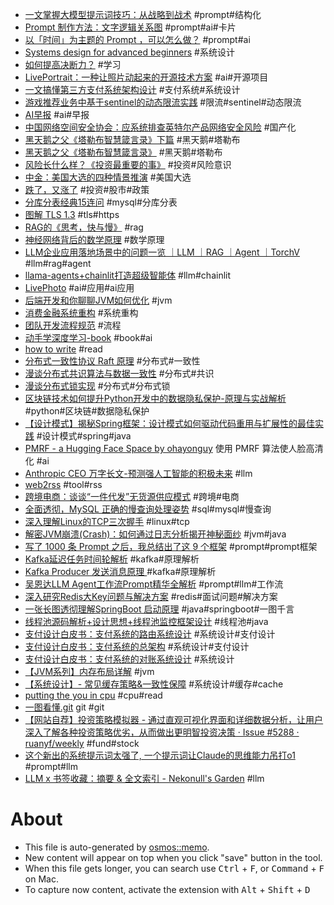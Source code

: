 - [一文掌握大模型提示词技巧：从战略到战术](https://mp.weixin.qq.com/s?__biz=MzIzOTU0NTQ0MA==&mid=2247537829&idx=1&sn=73e0771763bd20d05e8d392578cf034a&chksm=e92a69aade5de0bc23222f6b04bb1fca4640a3f00897b6ced2ed896355d89890a373b9aa6a9b&scene=21#wechat_redirect) #prompt#结构化
- [Prompt 制作方法：文字逻辑关系图](https://mp.weixin.qq.com/s?__biz=MzkxMTQ0ODE3Ng==&mid=2247488255&idx=1&sn=0af2c1235780db663670e799f4802d73&chksm=c11d53e0f66adaf6a117a10bf37f07ddc0011d0984ec2497c81a2eaeb177e9c3dc3c67cb196c&scene=21#wechat_redirect) #prompt#ai#卡片
- [以「时间」为主题的 Prompt ，可以怎么做？](https://mp.weixin.qq.com/s/BOMOQVGQ5hvd8dDaKwb18A) #prompt#ai
- [Systems design for advanced beginners](https://robertheaton.com/2020/04/06/systems-design-for-advanced-beginners/) #系统设计
- [如何提高决断力？](https://mp.weixin.qq.com/s/SYPNxCabh3bEFQiDQNsA7g) #学习
- [LivePortrait：一种让照片动起来的开源技术方案](https://juejin.cn/post/7398461918906531850) #ai#开源项目
- [一文搞懂第三方支付系统架构设计](https://mp.weixin.qq.com/s/Z2sNg-VjdmGD5kymZPrrYQ) #支付系统#系统设计
- [游戏推荐业务中基于sentinel的动态限流实践](https://mp.weixin.qq.com/s/lFuXVBUW_PkrBp4NoAFTig) #限流#sentinel#动态限流
- [AI早报](https://mp.weixin.qq.com/s/s-zZkKtjXgNJUQQgAM07Zw) #ai#早报
- [中国网络空间安全协会：应系统排查英特尔产品网络安全风险](https://www.yicai.com/news/102315306.html) #国产化
- [黑天鹅之父《塔勒布智慧箴言录》下篇](https://mp.weixin.qq.com/s?__biz=MzI0MDA4MjE5Mg==&mid=2649809232&idx=1&sn=e69e0349e9550e0bb10244433520eb8c&chksm=f1240d2fc65384396b92ca49f0f71aa23109d2685aa1000776e560a7027b47c49842ae047173&scene=21#wechat_redirect) #黑天鹅#塔勒布
- [黑天鹅之父《塔勒布智慧箴言录》](https://mp.weixin.qq.com/s?__biz=MzI0MDA4MjE5Mg==&mid=2649809225&idx=1&sn=fa1ccda52d081aa0d798db3f4a556bc0&chksm=f1240d36c6538420511072489579766d018a1ba3f8fe707f0c36b6b40e64e7a038dcf6e5f58e&scene=21#wechat_redirect) #黑天鹅#塔勒布
- [风险长什么样？《投资最重要的事》](https://mp.weixin.qq.com/s?__biz=MzI0MDA4MjE5Mg==&mid=2649808844&idx=1&sn=df466a28ccb7666a37341f1cea4edd36&chksm=f12433b3c653baa5263b9892bf67575fdf31aaf9d519e0858f51b20b819aa0bc39508f7f7cf0&scene=21#wechat_redirect) #投资#风险意识
- [中金：美国大选的四种情景推演](https://mp.weixin.qq.com/s/L1p3DTA5lOu_5_GCBmbORQ) #美国大选
- [跌了，又涨了](https://mp.weixin.qq.com/s/0Z8kbkmIPg67vIerTKSbxA) #投资#股市#政策
- [分库分表经典15连问](https://mp.weixin.qq.com/s?__biz=MzkyMzU5Mzk1NQ==&mid=2247506697&idx=1&sn=ddd188c4e0f6f055aeab78b3d2038ed8&source=41#wechat_redirect) #mysql#分库分表
- [图解 TLS 1.3](https://cangsdarm.github.io/illustrate/) #tls#https
- [RAG的《思考，快与慢》](https://luxiangdong.com/2024/02/07/kym/) #rag
- [神经网络背后的数学原理](https://luxiangdong.com/2024/04/10/math/) #数学原理
- [LLM企业应用落地场景中的问题一览 ｜LLM ｜RAG ｜Agent ｜TorchV](https://luxiangdong.com/2024/05/18/llmentprise/) #llm#rag#agent
- [llama-agents+chainlit打造超级智能体](https://blog.stoeng.site/20240701.html) #llm#chainlit
- [LivePhoto](https://xavierchen34.github.io/LivePhoto-Page/) #ai#应用#ai应用
- [后端开发和你聊聊JVM如何优化](https://mp.weixin.qq.com/s/Gsd-pJ9uhsRiI0cDx4O1iQ) #jvm
- [消费金融系统重构](https://juejin.cn/post/7356550566535495732) #系统重构
- [团队开发流程规范](https://blog.xiayf.cn/2023/04/05/team-dev-process-std/) #流程
- [动手学深度学习-book](https://zh.d2l.ai/chapter_preface/index.html) #book#ai
- [how to write](https://garden.bradwoods.io/notes/communication/how-to-write) #read
- [分布式一致性协议 Raft 原理](https://wingsxdu.com/posts/algorithms/raft/) #分布式#一致性
- [漫谈分布式共识算法与数据一致性](https://wingsxdu.com/posts/algorithms/distributed-consensus-and-data-consistent/) #分布式#共识
- [漫谈分布式锁实现](https://wingsxdu.com/posts/algorithms/distributed-lock/) #分布式#分布式锁
- [区块链技术如何提升Python开发中的数据隐私保护-原理与实战解析](https://juejin.cn/post/7424191151925002276) #python#区块链#数据隐私保护
- [【设计模式】揭秘Spring框架：设计模式如何驱动代码重用与扩展性的最佳实践](https://juejin.cn/post/7424904499666501632) #设计模式#spring#java
- [PMRF - a Hugging Face Space by ohayonguy](https://huggingface.co/spaces/ohayonguy/PMRF) 使用 PMRF 算法使人脸高清化 #ai
- [Anthropic CEO 万字长文-预测强人工智能的积极未来](https://mp.weixin.qq.com/s/StZeb__lyrZl_as_sQ8l6A) #llm
- [web2rss](https://web2rss.cc/) #tool#rss
- [跨境电商：谈谈“一件代发”无货源供应模式](https://mp.weixin.qq.com/s?__biz=MzI5NTEyODAyMA==&mid=2247483988&idx=1&sn=f82ecb698b88333dc3eb13940b1a72d1&scene=21#wechat_redirect) #跨境#电商
- [全面透彻，MySQL 正确的慢查询处理姿势](https://juejin.cn/post/7372914724512497691) #sql#mysql#慢查询
- [深入理解Linux的TCP三次握手](https://mp.weixin.qq.com/s/LIeb5DwMS6RS2YhEw47GDA) #linux#tcp
- [解密JVM崩溃(Crash)：如何通过日志分析揭开神秘面纱](https://mp.weixin.qq.com/s/_DOQGBmhfV-LUzb03RcTCQ) #jvm#java
- [写了 1000 条 Prompt 之后，我总结出了这 9 个框架](https://juejin.cn/post/7365711904159563802) #prompt#prompt框架
- [Kafka延迟任务时间轮解析](https://juejin.cn/post/7392848248488263695) #kafka#原理解析
- [Kafka Producer 发送消息原理 ](https://juejin.cn/post/7397024073228959778) #kafka#原理解析
- [吴恩达LLM Agent工作流Prompt精华全解析](https://juejin.cn/post/7384353583183036452) #prompt#llm#工作流
- [深入研究Redis大Key问题与解决方案](https://juejin.cn/post/7167015025154981895) #redis#面试问题#解决方案
- [一张长图透彻理解SpringBoot 启动原理](https://juejin.cn/post/7308610896803659812) #java#springboot#一图千言
- [线程池源码解析+设计思想+线程池监控框架设计](https://juejin.cn/post/7385752495534817295) #线程池#java
- [支付设计白皮书：支付系统的路由系统设计](https://juejin.cn/post/7121192102125387789) #系统设计#支付设计
- [支付设计白皮书：支付系统的总架构](https://juejin.cn/post/7101522332883091463) #系统设计#支付设计
- [支付设计白皮书：支付系统的对账系统设计](https://juejin.cn/post/7102036546819194911) #系统设计
- [【JVM系列】内存布局详解](https://juejin.cn/post/7424176544668860456) #jvm
- [【系统设计】- 常见缓存策略&一致性保障](https://juejin.cn/post/7424001170274631717) #系统设计#缓存#cache
- [putting the you in cpu](https://cpu.land/the-basics) #cpu#read
- [一图看懂.git](https://wizardzines.com/comics/inside-git/) git #git
- [【网站自荐】投资策略模拟器  - 通过直观可视化界面和详细数据分析，让用户深入了解各种投资策略优劣，从而做出更明智投资决策 · Issue #5288 · ruanyf/weekly](https://github.com/ruanyf/weekly/issues/5288) #fund#stock
- [这个新出的系统提示词太强了, 一个提示词让Claude的思维能力吊打o1](https://mp.weixin.qq.com/s/Jn3vUCnwwdb8885c4YgSXg) #prompt#llm
- [LLM x 书签收藏：摘要 & 全文索引 - Nekonull's Garden](https://nekonull.me/posts/llm_x_bookmark/) #llm

# About

- This file is auto-generated by [osmos::memo](https://github.com/osmoscraft/osmosmemo).
- New content will appear on top when you click "save" button in the tool.
- When this file gets longer, you can search use <kbd>Ctrl</kbd> + <kbd>F</kbd>, or <kbd>Command</kbd> + <kbd>F</kbd> on Mac.
- To capture now content, activate the extension with <kbd>Alt</kbd> + <kbd>Shift</kbd> + <kbd>D</kbd>
